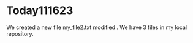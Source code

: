 # Today111623
We created a new file my_file2.txt modified . We have 3 files in my local repository.
